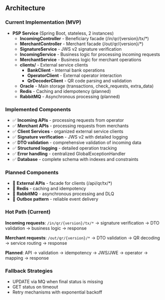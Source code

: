 ## Architecture

### Current Implementation (MVP)

- **PSP Service** (Spring Boot, stateless, 2 instances)
  - **IncomingController** - Beneficiary facade (/in/qr/{version}/tx/*)
  - **MerchantController** - Merchant facade (/out/qr/{version}/*)
  - **SignatureService** - JWS v2 signature verification
  - **IncomingService** - Business logic for processing incoming requests
  - **MerchantService** - Business logic for merchant operations
  - **clients/** - External service clients
    - **BankClient** - Internal bank operations
    - **OperatorClient** - External operator interaction
    - **QrDecoderClient** - QR code parsing and validation
  - **Oracle** - Main storage (transactions, check_requests, extra_data)
  - **Redis** - Caching and idempotency (planned)
  - **RabbitMQ** - Asynchronous processing (planned)

### Implemented Components

- ✅ **Incoming APIs** - processing requests from operator
- ✅ **Merchant APIs** - processing requests from merchants
- ✅ **Client Services** - organized external service clients
- ✅ **Signature verification** - JWS v2 with detailed logging
- ✅ **DTO validation** - comprehensive validation of incoming data
- ✅ **Structured logging** - detailed operation tracking
- ✅ **Error handling** - centralized GlobalExceptionHandler
- ✅ **Database** - complete schema with indexes and constraints

### Planned Components

- 🔄 **External APIs** - facade for clients (/api/qr/tx/*)
- 🔄 **Redis** - caching and idempotency
- 🔄 **RabbitMQ** - asynchronous processing and DLQ
- 🔄 **Outbox pattern** - reliable event delivery

### Hot Path (Current)

**Incoming requests**: `/in/qr/{version}/tx/*` → signature verification → DTO validation → business logic → response

**Merchant requests**: `/out/qr/{version}/*` → DTO validation → QR decoding → service routing → response

**Planned**: API → validation → idempotency → JWS/JWE → operator → mapping → response

### Fallback Strategies

- UPDATE via MQ when final status is missing
- GET status on timeout
- Retry mechanisms with exponential backoff



